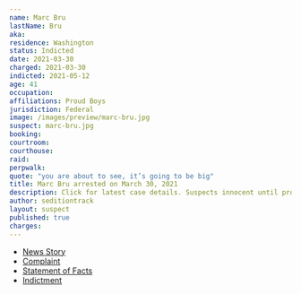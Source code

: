 ```yaml
---
name: Marc Bru
lastName: Bru
aka:
residence: Washington
status: Indicted
date: 2021-03-30
charged: 2021-03-30
indicted: 2021-05-12
age: 41
occupation:
affiliations: Proud Boys
jurisdiction: Federal
image: /images/preview/marc-bru.jpg
suspect: marc-bru.jpg
booking:
courtroom:
courthouse:
raid:
perpwalk:
quote: "you are about to see, it’s going to be big"
title: Marc Bru arrested on March 30, 2021
description: Click for latest case details. Suspects innocent until proven guilty.
author: seditiontrack
layout: suspect
published: true
charges:
---
```

- [News Story](https://www.oregonlive.com/crime/2021/03/man-arrested-in-vancouver-accused-of-storming-us-capitol-and-entering-senate-gallery-on-jan-6.html)
- [Complaint](https://www.justice.gov/usao-dc/case-multi-defendant/file/1382586/download)
- [Statement of Facts](https://www.justice.gov/usao-dc/case-multi-defendant/file/1382591/download)
- [Indictment](https://www.justice.gov/usao-dc/case-multi-defendant/file/1394496/download)
